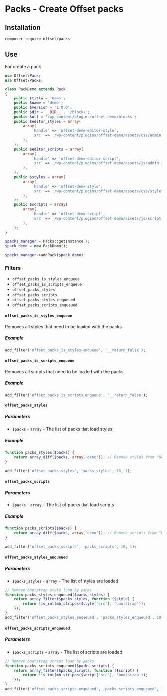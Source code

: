 # Packs - Create Offset packs

## Installation

```bash
composer require offset/packs
```

## Use

For create a pack

```php
use Offset\Pack;
use Offset\Packs;

class PackDemo extends Pack
{
    public $title = 'Demo';
    public $name = 'demo';
    public $version = '1.0.0';
    public $dir = __DIR__ . '/blocks';
    public $url = '/wp-content/plugins/offset-demo/blocks';
    public $editor_styles = array(
        array(
            'handle' => 'offset-demo-editor-style',
            'src' => '/wp-content/plugins/offset-demo/assets/css/admin.css',
        ),
    );
    public $editor_scripts = array(
        array(
            'handle' => 'offset-demo-editor-script',
            'src' => '/wp-content/plugins/offset-demo/assets/js/admin.js',
        ),
    );
    public $styles = array(
        array(
            'handle' => 'offset-demo-style',
            'src' => '/wp-content/plugins/offset-demo/assets/css/style.css',
        ),
    );
    public $scripts = array(
        array(
            'handle' => 'offset-demo-script',
            'src' => '/wp-content/plugins/offset-demo/assets/js/script.js',
        ),
    );
}

$packs_manager = Packs::getInstance();
$pack_demo = new PackDemo();

$packs_manager->addPack($pack_demo);
```

### Filters

- `offset_packs_is_styles_enqueue`
- `offset_packs_is_scripts_enqueue`
- `offset_packs_styles`
- `offset_packs_scripts`
- `offset_packs_styles_enqueued`
- `offset_packs_scripts_enqueued`

#### `offset_packs_is_styles_enqueue`

Removes all styles that need to be loaded with the packs

##### Example

```php
add_filter('offset_packs_is_styles_enqueue', '__return_false');
```

#### `offset_packs_is_scripts_enqueue`

Removes all scripts that need to be loaded with the packs

##### Example

```php
add_filter('offset_packs_is_scripts_enqueue', '__return_false');
```

#### `offset_packs_styles`

##### Parameters

- `$packs` - `array` - The list of packs that load styles

##### Example

```php
function packs_styles($packs) {
    return array_diff($packs, array('demo')); // Remove styles from "Demo" pack
}

add_filter('offset_packs_styles', 'packs_styles', 10, 1);
```

#### `offset_packs_scripts`

##### Parameters

- `$packs` - `array` - The list of packs that load scripts

##### Example

```php
function packs_scripts($packs) {
    return array_diff($packs, array('demo')); // Remove scripts from "Demo" pack
}

add_filter('offset_packs_scripts', 'packs_scripts', 10, 1);
```

#### `offset_packs_styles_enqueued`

##### Parameters

- `$packs_styles` - `array` - The list of styles are loaded

```php
// Remove bootstrap style load by packs
function packs_styles_enqueued($packs_styles) {
    return array_filter($packs_styles, function ($style) {
        return !is_int(mb_stripos($style['src'], 'bootstrap'));
    });
}
add_filter('offset_packs_styles_enqueued', 'packs_styles_enqueued', 10, 1);
```

#### `offset_packs_scripts_enqueued`

##### Parameters

- `$packs_scripts` - `array` - The list of scripts are loaded

```php
// Remove bootstrap script load by packs
function packs_scripts_enqueued($packs_scripts) {
    return array_filter($packs_scripts, function ($script) {
        return !is_int(mb_stripos($script['src'], 'bootstrap'));
    });
}
add_filter('offset_packs_scripts_enqueued', 'packs_scripts_enqueued', 10, 1);
```
